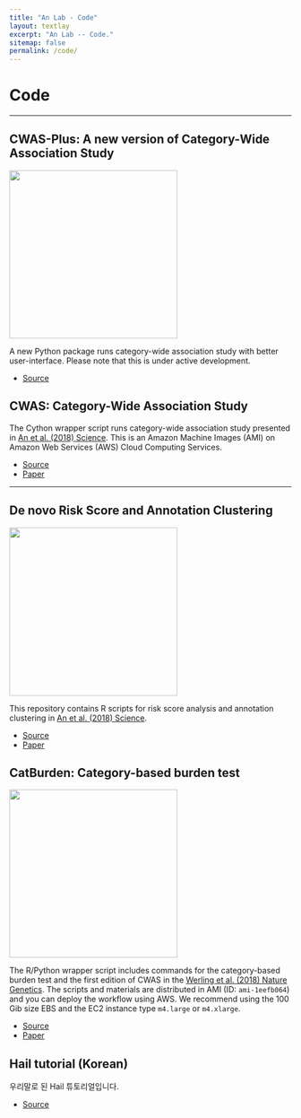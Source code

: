 ```yaml
---
title: "An Lab - Code"
layout: textlay
excerpt: "An Lab -- Code."
sitemap: false
permalink: /code/
---
```



# Code

---

## CWAS-Plus: A new version of Category-Wide Association Study


<img src="{{ site.url }}{{ site.baseurl }}/images/codepic/cwas.png" style="width: 300px">

A new Python package runs category-wide association study with better user-interface. Please note that this is under active development.


- <a href="https://github.com/joonan-lab/cwas"><i class='fab fa-github'></i> Source</a>


## CWAS: Category-Wide Association Study


The Cython wrapper script runs category-wide association study presented in [An et al. (2018) Science](https://www.ncbi.nlm.nih.gov/pubmed/30545852). This is an Amazon Machine Images (AMI) on Amazon Web Services (AWS) Cloud Computing Services.


- <a href="https://github.com/sanderslab/cwas"><i class='fab fa-github'></i> Source</a>
- <a href="https://www.ncbi.nlm.nih.gov/pubmed/30545852"><i class='fa fa-book'></i> Paper</a>

---

## De novo Risk Score and Annotation Clustering

<img src="{{ site.url }}{{ site.baseurl }}/images/codepic/annocl.png" style="width: 300px">

This repository contains R scripts for risk score analysis and annotation clustering in [An et al. (2018) Science](https://www.ncbi.nlm.nih.gov/pubmed/30545852).

- <a href="https://github.com/lingxuez/WGS-Analysis"><i class='fab fa-github'></i> Source</a>
- <a href="https://www.ncbi.nlm.nih.gov/pubmed/29184211"><i class='fa fa-book'></i> Paper</a>

## CatBurden: Category-based burden test


<img src="{{ site.url }}{{ site.baseurl }}/images/codepic/catburden.png" style="width: 300px">

The R/Python wrapper script includes commands for the category-based burden test and the first edition of CWAS in the [Werling et al. (2018) Nature Genetics](https://www.ncbi.nlm.nih.gov/pubmed/29700473). The scripts and materials are distributed in AMI (ID: `ami-1eefb064`) and you can deploy the workflow using AWS. We recommend using the 100 Gib size EBS and the EC2 instance type `m4.large` or `m4.xlarge`.

- <a href="https://github.com/sanderslab/WGS-pipeline"><i class='fab fa-github'></i> Source</a>
- <a href="https://www.ncbi.nlm.nih.gov/pubmed/29700473"><i class='fa fa-book'></i> Paper</a>


## Hail tutorial (Korean)

우리말로 된 Hail 튜토리얼입니다.

- <a href="https://github.com/joonan-lab/hail_tutorial"><i class='fab fa-github'></i> Source</a>
